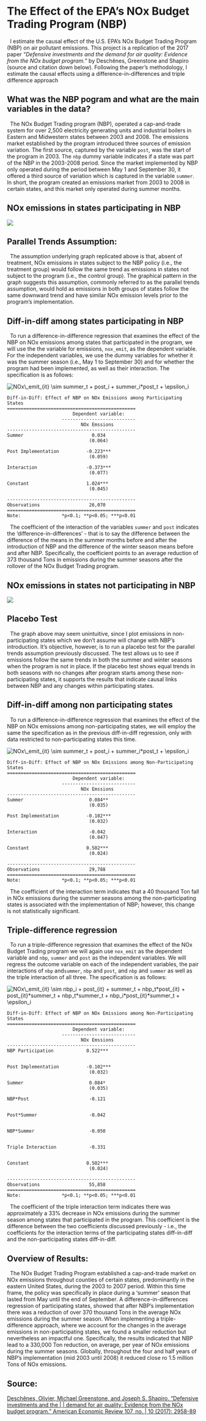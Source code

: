 
<!-- README.md is generated from README.Rmd. Please edit that file -->

# The Effect of the EPA’s NOx Budget Trading Program (NBP)

<!-- badges: start -->
<!-- badges: end -->

  I estimate the causal effect of the U.S. EPA’s NOx Budget Trading
Program (NBP) on air pollutant emissions. This project is a replication
of the 2017 paper *“Defensive investments and the demand for air
quality: Evidence from the NOx budget program.”* by Deschênes,
Greenstone and Shapiro (source and citation down below). Following the
paper’s methodology, I estimate the causal effects using a
difference-in-differences and triple difference approach

## What was the NBP pogram and what are the main variables in the data?

  The NOx Budget Trading program (NBP), operated a cap-and-trade system
for over 2,500 electricity generating units and industrial boilers in
Eastern and Midwestern states between 2003 and 2008. The emissions
market established by the program introduced three sources of emission
variation. The first source, captured by the variable `post`, was the
start of the program in 2003. The `nbp` dummy variable indicates if a
state was part of the NBP in the 2003-2008 period. Since the market
implemented by NBP only operated during the period between May 1 and
September 30, it offered a third source of variation which is captured
in the variable `summer`. In short, the program created an emissions
market from 2003 to 2008 in certain states, and this market only
operated during summer months.

## NOx emissions in states participating in NBP

![](README_files/figure-gfm/plot1-1.png)<!-- -->

## Parallel Trends Assumption:

  The assumption underlying graph replicated above is that, absent of
treatment, NOx emissions in states subject to the NBP policy (i.e., the
treatment group) would follow the same trend as emissions in states not
subject to the program (i.e., the control group). The graphical pattern
in the graph suggests this assumption, commonly referred to as the
parallel trends assumption, would hold as emissions in both groups of
states follow the same downward trend and have similar NOx emission
levels prior to the program’s implementation.

## Diff-in-diff among states participating in NBP

  To run a difference-in-difference regression that examines the effect
of the NBP on NOx emissions among states that participated in the
program, we will use the the variable for emissions, `nox_emit`, as the
dependent variable. For the independent variables, we use the dummy
variables for whether it was the summer season (i.e., May 1 to September
30) and for whether the program had been implemented, as well as their
interaction. The specification is as follows:

![NOx\\\_emit\_{it} \\sim summer_t + post_i + summer_i\*post_t + \\epsilon_i](https://latex.codecogs.com/png.image?%5Cdpi%7B110%7D&space;%5Cbg_white&space;NOx%5C_emit_%7Bit%7D%20%5Csim%20summer_t%20%2B%20post_i%20%2B%20summer_i%2Apost_t%20%2B%20%5Cepsilon_i "NOx\_emit_{it} \sim summer_t + post_i + summer_i*post_t + \epsilon_i")


    Diff-in-Diff: Effect of NBP on NOx Emissions among Participating States
    ===============================================
                            Dependent variable:    
                        ---------------------------
                               NOx Emssions        
    -----------------------------------------------
    Summer                         0.034           
                                  (0.064)          
                                                   
    Post Implementation          -0.223***         
                                  (0.059)          
                                                   
    Interaction                  -0.373***         
                                  (0.077)          
                                                   
    Constant                     1.024***          
                                  (0.045)          
                                                   
    -----------------------------------------------
    Observations                  26,070           
    ===============================================
    Note:               *p<0.1; **p<0.05; ***p<0.01

  The coefficient of the interaction of the variables `summer` and
`post` indicates the ‘difference-in-differences’ - that is to say the
difference between the difference of the means in the summer months
before and after the introduction of NBP and the difference of the
winter season means before and after NBP. Specifically, the coefficient
points to an average reduction of 373 thousand Tons in emissions during
the summer seasons after the rollover of the NOx Budget Trading program.

## NOx emissions in states not participating in NBP

![](README_files/figure-gfm/plot2-1.png)<!-- -->

## Placebo Test

  The graph above may seem unintuitive, since I plot emissions in
non-participating states which we don’t assume will change with NBP’s
introduction. It’s objective, however, is to run a placebo test for the
parallel trends assumption previously discussed. The test allows us to
see if emissions follow the same trends in both the summer and winter
seasons when the program is not in place. If the placebo test shows
equal trends in both seasons with no changes after program starts among
these non-participating states, it supports the results that indicate
causal links between NBP and any changes within participating states.

## Diff-in-diff among non participating states

  To run a difference-in-difference regression that examines the effect
of the NBP on NOx emissions among non-participating states, we will
employ the same the specification as in the previous diff-in-diff
regression, only with data restricted to non-participating states this
time.

![NOx\\\_emit\_{it} \\sim summer_t + post_i + summer_i\*post_t + \\epsilon_i](https://latex.codecogs.com/png.image?%5Cdpi%7B110%7D&space;%5Cbg_white&space;NOx%5C_emit_%7Bit%7D%20%5Csim%20summer_t%20%2B%20post_i%20%2B%20summer_i%2Apost_t%20%2B%20%5Cepsilon_i "NOx\_emit_{it} \sim summer_t + post_i + summer_i*post_t + \epsilon_i")


    Diff-in-Diff: Effect of NBP on NOx Emissions among Non-Participating States
    ===============================================
                            Dependent variable:    
                        ---------------------------
                               NOx Emssions        
    -----------------------------------------------
    Summer                        0.084**          
                                  (0.035)          
                                                   
    Post Implementation          -0.102***         
                                  (0.032)          
                                                   
    Interaction                   -0.042           
                                  (0.047)          
                                                   
    Constant                     0.502***          
                                  (0.024)          
                                                   
    -----------------------------------------------
    Observations                  29,788           
    ===============================================
    Note:               *p<0.1; **p<0.05; ***p<0.01

  The coefficient of the interaction term indicates that a 40 thousand
Ton fall in NOx emissions during the summer seasons among the
non-participating states is associated with the implementation of NBP;
however, this change is not statistically significant.

## Triple-difference regression

  To run a triple-difference regression that examines the effect of the
NOx Budget Trading program we will again use `nox_emit` as the dependent
variable and `nbp`, `summer` and `post` as the independent variables. We
will regress the outcome variable on each of the independent variables,
the pair interactions of `nbp` and`summer`, `nbp` and `post`, and `nbp`
and `summer` as well as the triple interaction of all three. The
specification is as follows:

![NOx\\\_emit\_{it} \\sim nbp_i + post\_{it} + summer_t + nbp_t\*post\_{it} + post\_{it}\*summer_t + nbp_t\*summer_t + nbp_i\*post\_{it}\*summer_t + \\epsilon_i](https://latex.codecogs.com/png.image?%5Cdpi%7B110%7D&space;%5Cbg_white&space;NOx%5C_emit_%7Bit%7D%20%5Csim%20nbp_i%20%2B%20post_%7Bit%7D%20%2B%20summer_t%20%2B%20nbp_t%2Apost_%7Bit%7D%20%2B%20post_%7Bit%7D%2Asummer_t%20%2B%20nbp_t%2Asummer_t%20%2B%20nbp_i%2Apost_%7Bit%7D%2Asummer_t%20%2B%20%5Cepsilon_i "NOx\_emit_{it} \sim nbp_i + post_{it} + summer_t + nbp_t*post_{it} + post_{it}*summer_t + nbp_t*summer_t + nbp_i*post_{it}*summer_t + \epsilon_i")


    Diff-in-Diff: Effect of NBP on NOx Emissions among Non-Participating States
    ===============================================
                            Dependent variable:    
                        ---------------------------
                               NOx Emssions        
    -----------------------------------------------
    NBP Participation            0.522***          
                                                   
                                                   
    Post Implementation          -0.102***         
                                  (0.032)          
                                                   
    Summer                        0.084*           
                                  (0.035)          
                                                   
    NBP*Post                      -0.121           
                                                   
                                                   
    Post*Summer                   -0.042           
                                                   
                                                   
    NBP*Summer                    -0.050           
                                                   
                                                   
    Triple Interaction            -0.331           
                                                   
                                                   
    Constant                     0.502***          
                                  (0.024)          
                                                   
    -----------------------------------------------
    Observations                  55,858           
    ===============================================
    Note:               *p<0.1; **p<0.05; ***p<0.01

  The coefficient of the triple interaction term indicates there was
approximately a 33% decrease in NOx emissions during the summer season
among states that participated in the program. This coefficient is the
difference between the two coefficients discussed previously - i.e., the
coefficients for the interaction terms of the participating states
diff-in-diff and the non-participating states diff-in-diff.

## Overview of Results:

  The NOx Budget Trading Program established a cap-and-trade market on
NOx emissions throughout counties of certain states, predominantly in
the eastern United States, during the 2003 to 2007 period. Within this
time frame, the policy was specifically in place during a ‘summer’
season that lasted from May until the end of September. A
difference-in-differences regression of participating states, showed
that after NBP’s implementation there was a reduction of over 370
thousand Tons in the average NOx emissions during the summer season.
When implementing a triple-difference approach, where we account for the
changes in the average emissions in non-participating states, we found a
smaller reduction but nevertheless an impactful one. Specifically, the
results indicated that NBP lead to a 330,000 Ton reduction, on average,
per year of NOx emissions during the summer seasons. Globally,
throughout the four and half years of NBP’s implementation (mid 2003
until 2008) it reduced close ro 1.5 million Tons of NOx emissions.

## Source:

[Deschênes, Olivier, Michael Greenstone, and Joseph S. Shapiro.
“Defensive investments and the \| \| demand for air quality: Evidence
from the NOx budget program.” American Economic Review 107, no. \| 10
(2017):
2958-89](http://joseph-s-shapiro.com/research/NOx_Defenses_DGS.pdf)
